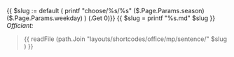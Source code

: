 {{ $slug := default ( printf "choose/%s/%s" ($.Page.Params.season) ($.Page.Params.weekday) ) (.Get 0)}}
{{ $slug = printf "%s.md" $slug }}
_Officiant:_
> {{ readFile (path.Join "layouts/shortcodes/office/mp/sentence/" $slug ) }}
